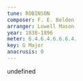 ```yaml
---
tune: ROBINSON
composer: F. E. Belden
arranger: Lowell Mason
year: 1838-1896
meter: 6.4.6.4.6.6.6.4.
key: G Major
anacrusis: 0
---
```

undefined